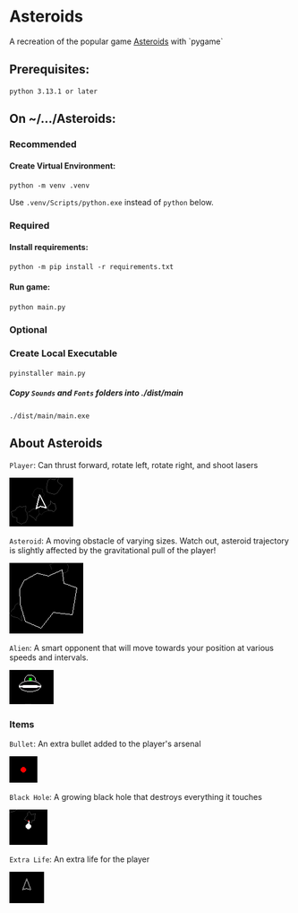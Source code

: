 
# Asteroids

A recreation of the popular game [Asteroids](https://en.wikipedia.org/wiki/Asteroids_(video_game)) with `pygame`


## Prerequisites:
```
python 3.13.1 or later
```

## On ~/.../Asteroids:

### Recommended
#### Create Virtual Environment:
```
python -m venv .venv
```
Use `.venv/Scripts/python.exe` instead of `python` below.

### Required

#### Install requirements:

```
python -m pip install -r requirements.txt
```

#### Run game:
```
python main.py
```

### Optional 

### Create Local Executable
```
pyinstaller main.py
```
##### Copy `Sounds` and `Fonts` folders into ./dist/main
```
./dist/main/main.exe
```

## About Asteroids

`Player`: Can thrust forward, rotate left, rotate right, and shoot lasers

![Player](https://github.com/franciscoturdera00/Asteroids/blob/main/Images/player.png?raw=true)

`Asteroid`: A moving obstacle of varying sizes. Watch out, asteroid trajectory is slightly affected by the gravitational pull of the player!

![Asteroid](https://github.com/franciscoturdera00/Asteroids/blob/main/Images/asteroid.png?raw=true)

`Alien`: A smart opponent that will move towards your position at various speeds and intervals.

![Alien](https://github.com/franciscoturdera00/Asteroids/blob/main/Images/alien.png?raw=true)

### Items

`Bullet`: An extra bullet added to the player's arsenal

![Bullet](https://github.com/franciscoturdera00/Asteroids/blob/main/Images/shot.png?raw=true)

`Black Hole`: A growing black hole that destroys everything it touches

![Nuke](https://github.com/franciscoturdera00/Asteroids/blob/main/Images/nuke.png?raw=true)

`Extra Life`: An extra life for the player

![life](https://github.com/franciscoturdera00/Asteroids/blob/main/Images/life_item.png?raw=true)


